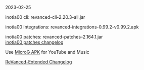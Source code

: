 2023-02-25
  
inotia00 cli: revanced-cli-2.20.3-all.jar  

inotia00 integrations: revanced-integrations-0.99.2-v0.99.2.apk  

inotia00 patches: revanced-patches-2.164.1.jar  
[inotia00 patches changelog](https://github.com/inotia00/revanced-patches/releases/tag/v2.164.1)  

Use [MicroG APK](https://github.com/inotia00/VancedMicroG/releases/latest/download/microg.apk) for YouTube and Music

[ReVanced-Extended Changelog](https://github.com/Kingsmanvn-Official/ReVanced-Extended/blob/main/changelog.md)
